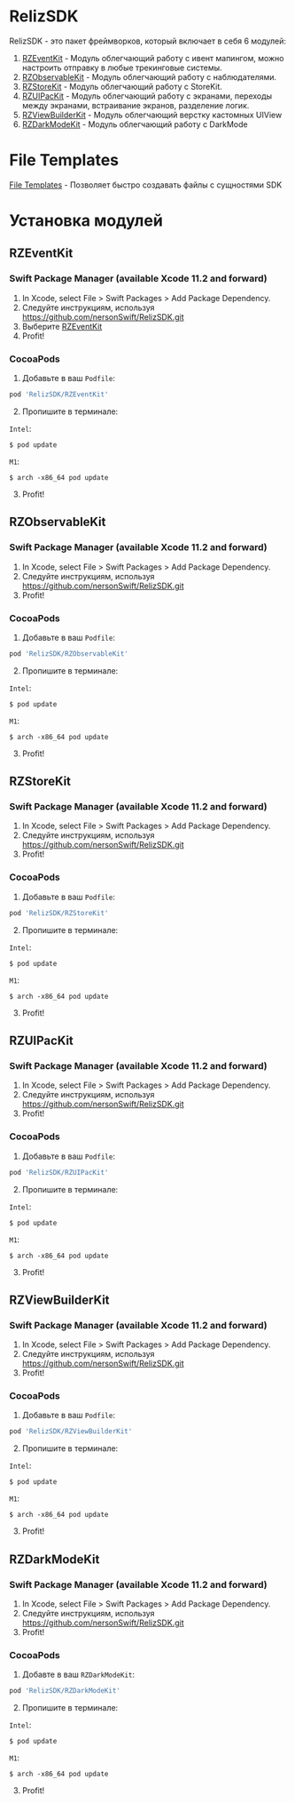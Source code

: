 # RelizSDK

RelizSDK - это пакет фреймворков, который включает в себя 6 модулей:
1. [RZEventKit](RZEventKit/README.md) - Модуль облегчающий работу с ивент мапингом, 
можно настроить отправку в любые трекинговые системы.
2. [RZObservableKit](RZObservableKit/README.md) - Модуль облегчающий работу с наблюдателями.
3. [RZStoreKit](RZStoreKit/README.md) - Модуль облегчающий работу с StoreKit.
4. [RZUIPacKit](RZUIKit/RZUIPacKit/v2.0.7+/README.md) - Модуль облегчающий работу с экранами, 
переходы между экранами, встраивание экранов, разделение логик.
5. [RZViewBuilderKit](RZUIKit/RZViewBuilderKit/README.md) - Модуль облегчающий верстку кастомных UIView
6. [RZDarkModeKit](RZUIKit/RZDarkModeKit/README.md) - Модуль облегчающий работу с DarkMode

# File Templates
[File Templates](File%20Templates/README.md) - Позволяет быстро создавать файлы с сущностями SDK

# Установка модулей

## RZEventKit

### Swift Package Manager (available Xcode 11.2 and forward)
1. In Xcode, select File > Swift Packages > Add Package Dependency.
2. Следуйте инструкциям, используя https://github.com/nersonSwift/RelizSDK.git
3. Выберите [RZEventKit](RZEventKit/README.md)
3. Profit!

### CocoaPods
1. Добавьте в ваш `Podfile`:
```ruby
pod 'RelizSDK/RZEventKit'
```
2. Пропишите в терминале:

`Intel`:
```
$ pod update
```

`M1`:
```
$ arch -x86_64 pod update
```
3. Profit!

## RZObservableKit

### Swift Package Manager (available Xcode 11.2 and forward)
1. In Xcode, select File > Swift Packages > Add Package Dependency.
2. Следуйте инструкциям, используя https://github.com/nersonSwift/RelizSDK.git
3. Profit!

### CocoaPods
1. Добавьте в ваш `Podfile`:
```ruby
pod 'RelizSDK/RZObservableKit'
```
2. Пропишите в терминале:

`Intel`:
```
$ pod update
```

`M1`:
```
$ arch -x86_64 pod update
```
3. Profit!

## RZStoreKit

### Swift Package Manager (available Xcode 11.2 and forward)
1. In Xcode, select File > Swift Packages > Add Package Dependency.
2. Следуйте инструкциям, используя https://github.com/nersonSwift/RelizSDK.git
3. Profit!

### CocoaPods
1. Добавьте в ваш `Podfile`:
```ruby
pod 'RelizSDK/RZStoreKit'
```
2. Пропишите в терминале:

`Intel`:
```
$ pod update
```

`M1`:
```
$ arch -x86_64 pod update
```
3. Profit!

## RZUIPacKit

### Swift Package Manager (available Xcode 11.2 and forward)
1. In Xcode, select File > Swift Packages > Add Package Dependency.
2. Следуйте инструкциям, используя https://github.com/nersonSwift/RelizSDK.git
3. Profit!

### CocoaPods
1. Добавьте в ваш `Podfile`:
```ruby
pod 'RelizSDK/RZUIPacKit'
```
2. Пропишите в терминале:

`Intel`:
```
$ pod update
```

`M1`:
```
$ arch -x86_64 pod update
```
3. Profit!

## RZViewBuilderKit

### Swift Package Manager (available Xcode 11.2 and forward)
1. In Xcode, select File > Swift Packages > Add Package Dependency.
2. Следуйте инструкциям, используя https://github.com/nersonSwift/RelizSDK.git
3. Profit!

### CocoaPods
1. Добавьте в ваш `Podfile`:
```ruby
pod 'RelizSDK/RZViewBuilderKit'
```
2. Пропишите в терминале:

`Intel`:
```
$ pod update
```

`M1`:
```
$ arch -x86_64 pod update
```
3. Profit!

## RZDarkModeKit

### Swift Package Manager (available Xcode 11.2 and forward)
1. In Xcode, select File > Swift Packages > Add Package Dependency.
2. Следуйте инструкциям, используя https://github.com/nersonSwift/RelizSDK.git
3. Profit!

### CocoaPods
1. Добавте в ваш `RZDarkModeKit`:
```ruby
pod 'RelizSDK/RZDarkModeKit'
```
2. Пропишите в терминале:

`Intel`:
```
$ pod update
```

`M1`:
```
$ arch -x86_64 pod update
```
3. Profit!

